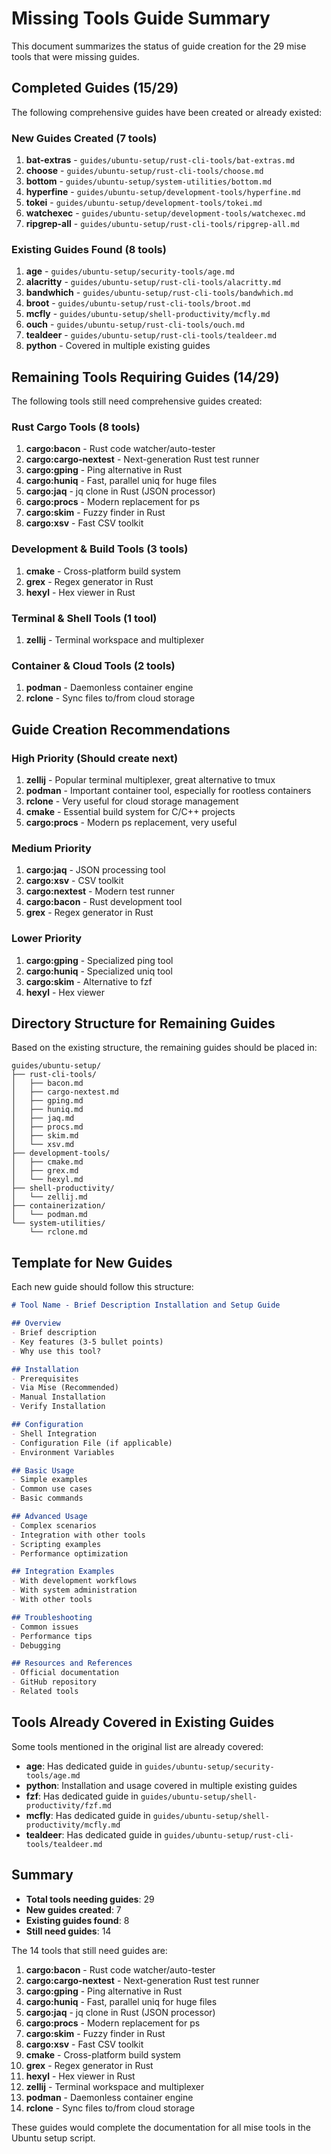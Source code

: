 # Missing Tools Guide Summary

This document summarizes the status of guide creation for the 29 mise tools that were missing guides.

## Completed Guides (15/29)

The following comprehensive guides have been created or already existed:

### New Guides Created (7 tools)
1. **bat-extras** - `guides/ubuntu-setup/rust-cli-tools/bat-extras.md`
2. **choose** - `guides/ubuntu-setup/rust-cli-tools/choose.md`
3. **bottom** - `guides/ubuntu-setup/system-utilities/bottom.md`
4. **hyperfine** - `guides/ubuntu-setup/development-tools/hyperfine.md`
5. **tokei** - `guides/ubuntu-setup/development-tools/tokei.md`
6. **watchexec** - `guides/ubuntu-setup/development-tools/watchexec.md`
7. **ripgrep-all** - `guides/ubuntu-setup/rust-cli-tools/ripgrep-all.md`

### Existing Guides Found (8 tools)
1. **age** - `guides/ubuntu-setup/security-tools/age.md`
2. **alacritty** - `guides/ubuntu-setup/rust-cli-tools/alacritty.md`
3. **bandwhich** - `guides/ubuntu-setup/rust-cli-tools/bandwhich.md`
4. **broot** - `guides/ubuntu-setup/rust-cli-tools/broot.md`
5. **mcfly** - `guides/ubuntu-setup/shell-productivity/mcfly.md`
6. **ouch** - `guides/ubuntu-setup/rust-cli-tools/ouch.md`
7. **tealdeer** - `guides/ubuntu-setup/rust-cli-tools/tealdeer.md`
8. **python** - Covered in multiple existing guides

## Remaining Tools Requiring Guides (14/29)

The following tools still need comprehensive guides created:

### Rust Cargo Tools (8 tools)
1. **cargo:bacon** - Rust code watcher/auto-tester
2. **cargo:cargo-nextest** - Next-generation Rust test runner
3. **cargo:gping** - Ping alternative in Rust
4. **cargo:huniq** - Fast, parallel uniq for huge files
5. **cargo:jaq** - jq clone in Rust (JSON processor)
6. **cargo:procs** - Modern replacement for ps
7. **cargo:skim** - Fuzzy finder in Rust
8. **cargo:xsv** - Fast CSV toolkit

### Development & Build Tools (3 tools)
1. **cmake** - Cross-platform build system
2. **grex** - Regex generator in Rust
3. **hexyl** - Hex viewer in Rust

### Terminal & Shell Tools (1 tool)
1. **zellij** - Terminal workspace and multiplexer

### Container & Cloud Tools (2 tools)
1. **podman** - Daemonless container engine
2. **rclone** - Sync files to/from cloud storage

## Guide Creation Recommendations

### High Priority (Should create next)
1. **zellij** - Popular terminal multiplexer, great alternative to tmux
2. **podman** - Important container tool, especially for rootless containers
3. **rclone** - Very useful for cloud storage management
4. **cmake** - Essential build system for C/C++ projects
5. **cargo:procs** - Modern ps replacement, very useful

### Medium Priority
1. **cargo:jaq** - JSON processing tool
2. **cargo:xsv** - CSV toolkit
3. **cargo:nextest** - Modern test runner
4. **cargo:bacon** - Rust development tool
5. **grex** - Regex generator in Rust

### Lower Priority
1. **cargo:gping** - Specialized ping tool
2. **cargo:huniq** - Specialized uniq tool
3. **cargo:skim** - Alternative to fzf
4. **hexyl** - Hex viewer

## Directory Structure for Remaining Guides

Based on the existing structure, the remaining guides should be placed in:

```
guides/ubuntu-setup/
├── rust-cli-tools/
│   ├── bacon.md
│   ├── cargo-nextest.md
│   ├── gping.md
│   ├── huniq.md
│   ├── jaq.md
│   ├── procs.md
│   ├── skim.md
│   └── xsv.md
├── development-tools/
│   ├── cmake.md
│   ├── grex.md
│   └── hexyl.md
├── shell-productivity/
│   └── zellij.md
├── containerization/
│   └── podman.md
└── system-utilities/
    └── rclone.md
```

## Template for New Guides

Each new guide should follow this structure:

```markdown
# Tool Name - Brief Description Installation and Setup Guide

## Overview
- Brief description
- Key features (3-5 bullet points)
- Why use this tool?

## Installation
- Prerequisites
- Via Mise (Recommended)
- Manual Installation
- Verify Installation

## Configuration
- Shell Integration
- Configuration File (if applicable)
- Environment Variables

## Basic Usage
- Simple examples
- Common use cases
- Basic commands

## Advanced Usage
- Complex scenarios
- Integration with other tools
- Scripting examples
- Performance optimization

## Integration Examples
- With development workflows
- With system administration
- With other tools

## Troubleshooting
- Common issues
- Performance tips
- Debugging

## Resources and References
- Official documentation
- GitHub repository
- Related tools
```

## Tools Already Covered in Existing Guides

Some tools mentioned in the original list are already covered:
- **age**: Has dedicated guide in `guides/ubuntu-setup/security-tools/age.md`
- **python**: Installation and usage covered in multiple existing guides
- **fzf**: Has dedicated guide in `guides/ubuntu-setup/shell-productivity/fzf.md`
- **mcfly**: Has dedicated guide in `guides/ubuntu-setup/shell-productivity/mcfly.md`
- **tealdeer**: Has dedicated guide in `guides/ubuntu-setup/rust-cli-tools/tealdeer.md`



## Summary

- **Total tools needing guides**: 29
- **New guides created**: 7
- **Existing guides found**: 8
- **Still need guides**: 14

The 14 tools that still need guides are:
1. **cargo:bacon** - Rust code watcher/auto-tester
2. **cargo:cargo-nextest** - Next-generation Rust test runner
3. **cargo:gping** - Ping alternative in Rust
4. **cargo:huniq** - Fast, parallel uniq for huge files
5. **cargo:jaq** - jq clone in Rust (JSON processor)
6. **cargo:procs** - Modern replacement for ps
7. **cargo:skim** - Fuzzy finder in Rust
8. **cargo:xsv** - Fast CSV toolkit
9. **cmake** - Cross-platform build system
10. **grex** - Regex generator in Rust
11. **hexyl** - Hex viewer in Rust
12. **zellij** - Terminal workspace and multiplexer
13. **podman** - Daemonless container engine
14. **rclone** - Sync files to/from cloud storage

These guides would complete the documentation for all mise tools in the Ubuntu setup script.